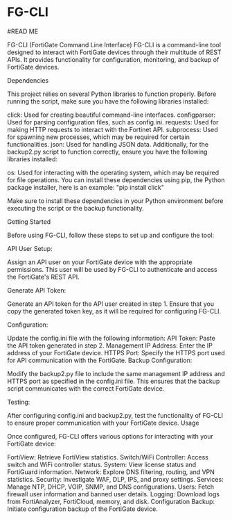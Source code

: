 # FG-CLI
#READ ME



FG-CLI (FortiGate Command Line Interface)
FG-CLI is a command-line tool designed to interact with FortiGate devices through their multitude of REST APIs. It provides functionality for configuration, monitoring, and backup of FortiGate devices.


Dependencies

This project relies on several Python libraries to function properly. Before running the script, make sure you have the following libraries installed:

click: Used for creating beautiful command-line interfaces.
configparser: Used for parsing configuration files, such as config.ini.
requests: Used for making HTTP requests to interact with the Fortinet API.
subprocess: Used for spawning new processes, which may be required for certain functionalities.
json: Used for handling JSON data.
Additionally, for the backup2.py script to function correctly, ensure you have the following libraries installed:

os: Used for interacting with the operating system, which may be required for file operations.
You can install these dependencies using pip, the Python package installer, here is an example:
"pip install click"

Make sure to install these dependencies in your Python environment before executing the script or the backup functionality.

Getting Started

Before using FG-CLI, follow these steps to set up and configure the tool:

API User Setup:

Assign an API user on your FortiGate device with the appropriate permissions. This user will be used by FG-CLI to authenticate and access the FortiGate's REST API.

Generate API Token:

Generate an API token for the API user created in step 1. Ensure that you copy the generated token key, as it will be required for configuring FG-CLI.

Configuration:

Update the config.ini file with the following information:
API Token: Paste the API token generated in step 2.
Management IP Address: Enter the IP address of your FortiGate device.
HTTPS Port: Specify the HTTPS port used for API communication with the FortiGate.
Backup Configuration:

Modify the backup2.py file to include the same management IP address and HTTPS port as specified in the config.ini file. This ensures that the backup script communicates with the correct FortiGate device.

Testing:

After configuring config.ini and backup2.py, test the functionality of FG-CLI to ensure proper communication with your FortiGate device.
Usage

Once configured, FG-CLI offers various options for interacting with your FortiGate device:

FortiView: Retrieve FortiView statistics.
Switch/WiFi Controller: Access switch and WiFi controller status.
System: View license status and FortiGuard information.
Network: Explore DNS filtering, routing, and VPN statistics.
Security: Investigate WAF, DLP, IPS, and proxy settings.
Services: Manage NTP, DHCP, VOIP, SNMP, and DNS configurations.
Users: Fetch firewall user information and banned user details.
Logging: Download logs from FortiAnalyzer, FortiCloud, memory, and disk.
Configuration Backup: Initiate configuration backup of the FortiGate device.
